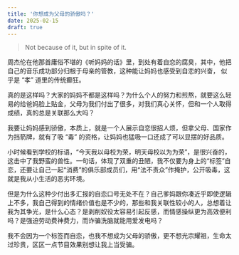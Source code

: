 ```yaml
---
title: '你想成为父母的骄傲吗？'
date: 2025-02-15
draft: true
---
```


> Not because of it, but in spite of it.

周杰伦在他那首庸俗不堪的《听妈妈的话》里，到处有着自恋的腐臭，其中，他把自己的音乐成功部分归根于母亲的管教，这种能让妈妈也感受到自恋的兴奋， 似乎是 “孝” 道里的传统癫狂。

真的是这样吗？大家的妈妈不都是这样吗？为什么个人的努力和煎熬，就要这么轻易的给爸妈脸上贴金，父母为我们付出了很多，对我们真心关怀，但和一个人取得成绩，真的总是关联那么大吗？

我要让妈妈感到骄傲，本质上，就是一个人展示自恋很招人烦，但拿父母、国家作为挡箭牌，就有了吸 “毒” 的资格，让妈妈也猛吸一口还成了可以显摆的好品质。

小时候看到学校的标语，“今天我以母校为荣，明天母校以为为荣”，是很兴奋的，这击中了我野蛮的兽性。一句话，体现了双重的丑陋，我不仅要为身上的“标签”自恋，还要让自己一起“消费”的俱乐部成员们，用“法不责众”作掩护，公开吸毒，这就是我从小生活的恶劣环境。

但是为什么这种少付出多汇报的自恋口号无处不在？自己爹妈跟你凑近乎即使逻辑上不多，我自己得到的情绪价值也是不少的，那些和我关联性较小的人，总想着让我为其争光，是什么心态？是剥削奴役太容易引起反感，而情感操纵更为高效便利吗？是强迫劳动费神费力，而诈骗洗脑就能用爱发电吗？

我不会因为一个标签而自恋，也我不想成为父母的骄傲，更不想光宗耀祖，生命太过珍贵，区区一点节目效果别想让我上当受骗。